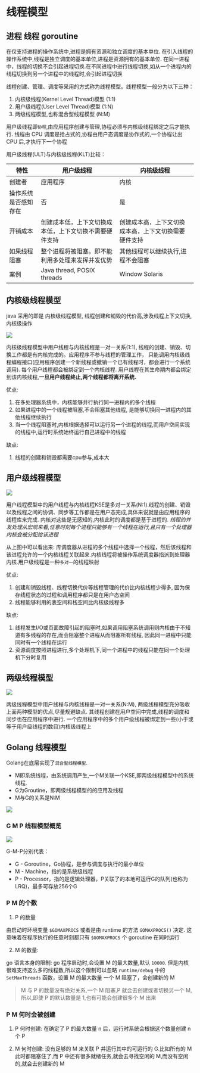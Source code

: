 # 线程模型

## 进程 线程 goroutine

在仅支持进程的操作系统中,进程是拥有资源和独立调度的基本单位. 在引入线程的操作系统中,线程是独立调度的基本单位,进程是资源拥有的基本单位.
在同一进程中，线程的切换不会引起进程切换.在不同进程中进行线程切换,如从一个进程内的线程切换到另一个进程中的线程时,会引起进程切换

线程创建、管理、调度等采用的方式称为线程模型。线程模型一般分为以下三种：

1. 内核级线程(Kernel Level Thread)模型 (1:1)
2. 用户级线程(User Level Thread)模型  (1:N)
3. 两级线程模型,也称混合型线程模型  (N:M)

用户级线程即`协程`,由应用程序创建与管理,协程必须与内核级线程绑定之后才能执行. 线程由 CPU 调度是抢占式的,协程由用户态调度是协作式的,一个协程让出 CPU 后,才执行下一个协程

用户级线程(ULT)与内核级线程(KLT)比较：

|特性  |    用户级线程    |  内核级线程  |
| ---- | ---- | ---- |
| 创建者  |    应用程序    |  内核 |
| 操作系统是否感知存在  |    否      | 是 |
| 开销成本|    创建成本低，上下文切换成本低，上下文切换不需要硬件支持|    创建成本高，上下文切换成本高，上下文切换需要硬件支持|
| 如果线程阻塞|    整个进程将被阻塞。即不能利用多处理来发挥并发优势    | 其他线程可以继续执行,进程不会阻塞 |
| 案例    |  Java thread, POSIX threads |    Window Solaris   |



## 内核级线程模型

java 采用的即是 内核级线程模型, 线程创建和销毁的代价高,涉及线程上下文切换,内核级操作

![](https://gitee.com/niubenwsl/image_repo/raw/master/image/java/20210514215837.png)

内核级线程模型中用户线程与内核线程是一对一关系(1:1), 线程的创建、销毁、切换工作都是有内核完成的。应用程序不参与线程的管理工作，
只能调用内核级线程编程接口(应用程序创建一个新线程或撤销一个已有线程时，都会进行一个系统调用).
每个用户线程都会被绑定到一个内核线程. 用户线程在其生命期内都会绑定到该内核线程,**一旦用户线程终止,两个线程都将离开系统.**

优点:
1. 在多处理器系统中，内核能够并行执行同一进程内的多个线程
2. 如果进程中的一个线程被阻塞,不会阻塞其他线程, 是能够切换同一进程内的其他线程继续执行
3. 当一个线程阻塞时,内核根据选择可以运行另一个进程的线程,而用户空间实现的线程中,运行时系统始终运行自己进程中的线程

缺点:
1. 线程的创建和销毁都需要cpu参与,成本大


## 用户级线程模型

![](https://gitee.com/niubenwsl/image_repo/raw/master/image/java/20210514220249.png)

用户线程模型中的用户线程与内核线程KSE是多对一关系(N:1).线程的创建、销毁以及线程之间的协调、同步等工作都是在用户态完成,具体来说就是由应用程序的线程库来完成.
内核对这些是无感知的,内核此时的调度都是基于进程的. *线程的并发处理从宏观来看,任意时刻每个进程只能够有一个线程在运行,且只有一个处理器内核会被分配给该进程*


从上图中可以看出来:  库调度器从进程的多个线程中选择一个线程，然后该线程和该进程允许的一个内核线程关联起来.内核线程将被操作系统调度器指派到处理器内核.用户级线程是一种`多对一`的线程映射

优点:
1. 创建和销毁线程、线程切换代价等线程管理的代价比内核线程少得多, 因为保存线程状态的过程和调用程序都只是在用户态空间
2. 线程能够利用的表空间和栈空间比内核级线程多

缺点:
1. 线程发生I/O或页面故障引起的阻塞时,如果调用阻塞系统调用则内核由于不知道有多线程的存在,而会阻塞整个进程从而阻塞所有线程, 因此同一进程中只能同时有一个线程在运行
2. 资源调度按照进程进行,多个处理机下,同一个进程中的线程只能在同一个处理机下分时复用

## 两级线程模型

![](https://gitee.com/niubenwsl/image_repo/raw/master/image/java/20210514222538.png)


两级线程模型中用户线程与内核线程是一对一关系(N:M), 两级线程模型充分吸收上面两种模型的优点,尽量规避缺点.
其线程创建在用户空间中完成,线程的调度和同步也在应用程序中进行.  一个应用程序中的多个用户级线程被绑定到一些(小于或等于用户级线程的数目)内核级线程上


## Golang 线程模型


Golang在底层实现了`混合型线程模型`.
- M即系统线程，由系统调用产生,一个M关联一个KSE,即两级线程模型中的系统线程.
- G为Groutine，即两级线程模型的的应用及线程
- M与G的关系是N:M

![](https://gitee.com/niubenwsl/image_repo/raw/master/image/java/20210514222927.png)




### G M P 线程模型概览
![](https://gitee.com/niubenwsl/image_repo/raw/master/image/java/20210514223026.png)

G-M-P分别代表：

- G - Goroutine，Go协程，是参与调度与执行的最小单位
- M - Machine，指的是系统级线程
- P - Processor，指的是逻辑处理器，P关联了的本地可运行G的队列(也称为LRQ)，最多可存放256个G



### P M 的个数
1. P 的数量

由启动时环境变量 `$GOMAXPROCS` 或者是由 runtime 的方法 `GOMAXPROCS()` 决定. 这意味着在程序执行的任意时刻都只有 `$GOMAXPROCS` 个 goroutine 在同时运行

2. M 的数量:

go 语言本身的限制: go 程序启动时,会设置 M 的最大数量,默认 `10000`. 但是内核很难支持这么多的线程数,所以这个限制可以忽略
`runtime/debug` 中的 `SetMaxThreads` 函数，设置 M 的最大数量
一个 M 阻塞了，会创建新的 M

> M 与 P 的数量没有绝对关系,一个 M 阻塞,P 就会去创建或者切换另一个 M,所以,即使 P 的默认数量是 1,也有可能会创建很多个 M 出来


### P M 何时会被创建

1. P 何时创建: 在确定了 P 的最大数量 n 后，运行时系统会根据这个数量创建 n 个 P

2. M 何时创建: 没有足够的 M 来关联 P 并运行其中的可运行的 G.比如所有的 M 此时都阻塞住了,而 P 中还有很多就绪任务,就会去寻找空闲的 M,而没有空闲的,就会去创建新的 M
















